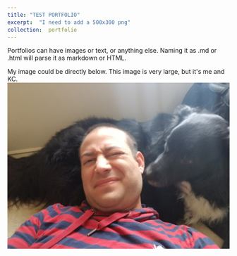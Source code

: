 ```yaml
---
title: "TEST PORTFOLIO"
excerpt:  "I need to add a 500x300 png"
collection:  portfolio
---
```


Portfolios can have images or text, or anything else.  Naming it as .md or .html will parse it as markdown or HTML.

My image could be directly below.  This image is very large, but it's me and KC.  
![Me and KC](/images/20200315_133812.jpg)
